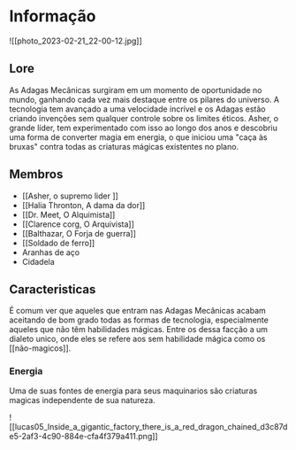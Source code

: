 # Informação

![[photo_2023-02-21_22-00-12.jpg]]
## Lore

As Adagas Mecânicas surgiram em um momento de oportunidade no mundo, ganhando cada vez mais destaque entre os pilares do universo. A tecnologia tem avançado a uma velocidade incrível e os Adagas estão criando invenções sem qualquer controle sobre os limites éticos. Asher, o grande líder, tem experimentado com isso ao longo dos anos e descobriu uma forma de converter magia em energia, o que iniciou uma "caça às bruxas" contra todas as criaturas mágicas existentes no plano.


## Membros

- [[Asher, o supremo lider ]]
- [[Halia Thronton, A dama da dor]]
- [[Dr. Meet, O Alquimista]]
- [[Clarence corg, O Arquivista]]
- [[Balthazar, O Forja de guerra]]
- [[Soldado de ferro]]
- Aranhas de aço
- Cidadela

## Caracteristicas

É comum ver que aqueles que entram nas Adagas Mecânicas acabam aceitando de bom grado todas as formas de tecnologia, especialmente aqueles que não têm habilidades mágicas. Entre os dessa facção a um dialeto unico, onde eles se refere aos sem habilidade mágica como os [[não-magicos]]. 

### Energia

Uma de suas fontes de energia para seus maquinarios são criaturas magicas independente de sua natureza. 

![[lucas05_Inside_a_gigantic_factory_there_is_a_red_dragon_chained_d3c87de5-2af3-4c90-884e-cfa4f379a411.png]]
